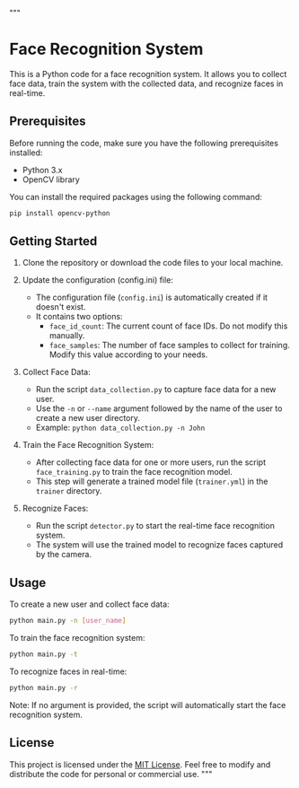 """

# Face Recognition System

This is a Python code for a face recognition system. It allows you to collect face data, train the system with the collected data, and recognize faces in real-time.

## Prerequisites

Before running the code, make sure you have the following prerequisites installed:

- Python 3.x
- OpenCV library

You can install the required packages using the following command:

```bash
pip install opencv-python
```

## Getting Started

1. Clone the repository or download the code files to your local machine.

2. Update the configuration (config.ini) file:
   - The configuration file (`config.ini`) is automatically created if it doesn't exist.
   - It contains two options:
     - `face_id_count`: The current count of face IDs. Do not modify this manually.
     - `face_samples`: The number of face samples to collect for training. Modify this value according to your needs.

3. Collect Face Data:
   - Run the script `data_collection.py` to capture face data for a new user.
   - Use the `-n` or `--name` argument followed by the name of the user to create a new user directory.
   - Example: `python data_collection.py -n John`

4. Train the Face Recognition System:
   - After collecting face data for one or more users, run the script `face_training.py` to train the face recognition model.
   - This step will generate a trained model file (`trainer.yml`) in the `trainer` directory.

5. Recognize Faces:
   - Run the script `detector.py` to start the real-time face recognition system.
   - The system will use the trained model to recognize faces captured by the camera.

## Usage

To create a new user and collect face data:

```bash
python main.py -n [user_name]
```

To train the face recognition system:

```bash
python main.py -t
```

To recognize faces in real-time:

```bash
python main.py -r
```

Note: If no argument is provided, the script will automatically start the face recognition system.

## License

This project is licensed under the [MIT License](LICENSE). Feel free to modify and distribute the code for personal or commercial use.
"""

